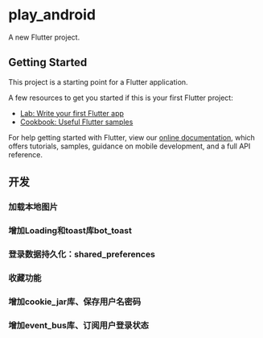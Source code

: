 # play_android

A new Flutter project.

## Getting Started

This project is a starting point for a Flutter application.

A few resources to get you started if this is your first Flutter project:

- [Lab: Write your first Flutter app](https://flutter.dev/docs/get-started/codelab)
- [Cookbook: Useful Flutter samples](https://flutter.dev/docs/cookbook)

For help getting started with Flutter, view our
[online documentation](https://flutter.dev/docs), which offers tutorials,
samples, guidance on mobile development, and a full API reference.


## 开发

### 加载本地图片

### 增加Loading和toast库bot_toast

### 登录数据持久化：shared_preferences

### 收藏功能

### 增加cookie_jar库、保存用户名密码

### 增加event_bus库、订阅用户登录状态
